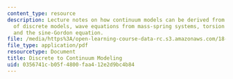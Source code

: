 ```yaml
---
content_type: resource
description: Lecture notes on how continuum models can be derived from special limits
  of discrete models, wave equations from mass-spring systems, torsion coupled pendulums,
  and the sine-Gordon equation.
file: /media/https%3A/open-learning-course-data-rc.s3.amazonaws.com/18-306-advanced-partial-differential-equations-with-applications-fall-2009/0356741cb05f4800faa412e2d9bc4b84_MIT18_306f09_lec25_Discrete_to_Contin.pdf
file_type: application/pdf
resourcetype: Document
title: Discrete to Continuum Modeling
uid: 0356741c-b05f-4800-faa4-12e2d9bc4b84
---
```

